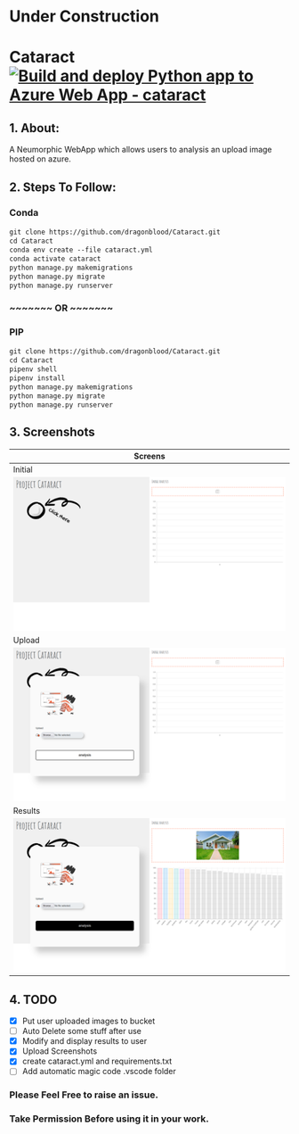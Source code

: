 # Under Construction
# Cataract [![Build and deploy Python app to Azure Web App - cataract](https://github.com/dragonblood/Cataract/actions/workflows/master_cataract.yml/badge.svg)](https://github.com/dragonblood/Cataract/actions/workflows/master_cataract.yml)
## 1. About:

A Neumorphic WebApp which allows users to analysis an upload image hosted on azure.

## 2. Steps To Follow:

### Conda
```
git clone https://github.com/dragonblood/Cataract.git
cd Cataract
conda env create --file cataract.yml
conda activate cataract
python manage.py makemigrations
python manage.py migrate
python manage.py runserver
```
### ~~~~~~~ OR ~~~~~~~

### PIP
```
git clone https://github.com/dragonblood/Cataract.git
cd Cataract
pipenv shell
pipenv install
python manage.py makemigrations
python manage.py migrate
python manage.py runserver
```

## 3. Screenshots
| Screens |
|----------------|
|Initial|
|<img src="https://github.com/dragonblood/Cataract/blob/master/screenshots/initial.png"/>|
|Upload|
|<img src="https://github.com/dragonblood/Cataract/blob/master/screenshots/upload.png"/>|
|Results|
|<img src="https://github.com/dragonblood/Cataract/blob/master/screenshots/results.png"/>|

## 4. TODO
- [x] Put user uploaded images to bucket
- [ ] Auto Delete some stuff after use
- [x] Modify and display results to user
- [x] Upload Screenshots
- [x] create cataract.yml and requirements.txt
- [ ] Add automatic magic code .vscode folder

### Please Feel Free to raise an issue.
### Take Permission Before using it in your work.

